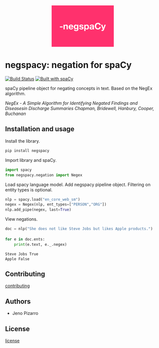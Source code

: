 <p align="center"><img width="40%" src="docs/icon.png" /></p>

# negspacy: negation for spaCy

[![Build Status](https://travis-ci.org/jenojp/negspacy.svg?branch=master)](https://travis-ci.org/jenojp/negspacy) [![Built with spaCy](https://img.shields.io/badge/made%20with%20❤%20and-spaCy-09a3d5.svg)](https://spacy.io)

spaCy pipeline object for negating concepts in text. Based on the NegEx algorithm.

*NegEx - A Simple Algorithm for Identifying Negated Findings and Diseasesin Discharge Summaries
Chapman, Bridewell, Hanbury, Cooper, Buchanan*

## Installation and usage
Install the library.
```bash
pip install negspacy
```

Import library and spaCy.
```python
import spacy
from negspacy.negation import Negex
```

Load spacy language model. Add negspacy pipeline object. Filtering on entity types is optional.
```python
nlp = spacy.load("en_core_web_sm")
negex = Negex(nlp, ent_types=["PERSON","ORG"])
nlp.add_pipe(negex, last=True)
```

View negations.
```python
doc = nlp("She does not like Steve Jobs but likes Apple products.")

for e in doc.ents:
	print(e.text, e._.negex)
```

```console
Steve Jobs True
Apple False
```

## Contributing
[contributing](https://github.com/jenojp/negspacy/blob/master/CONTRIBUTING.md)

## Authors
* Jeno Pizarro

## License
[license](https://github.com/jenojp/negspacy/blob/master/LICENSE)